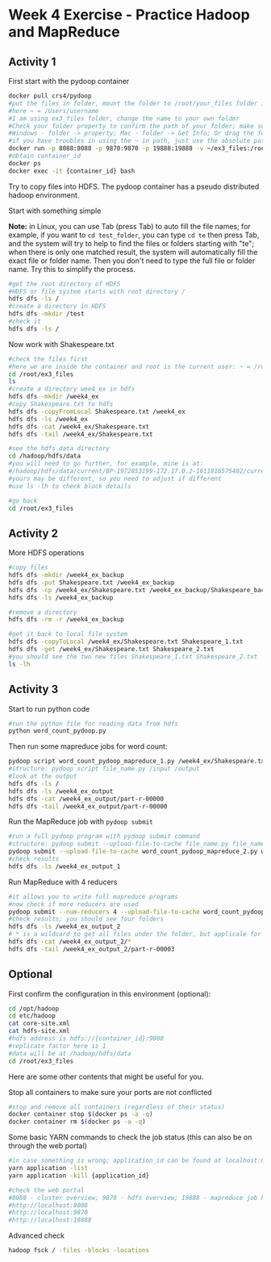 # Week 4 Exercise - Practice Hadoop and MapReduce

## Activity 1

First start with the pydoop container

```bash
docker pull crs4/pydoop
#put the files in folder, mount the folder to /root/your_files folder in the docker container
#here ~ = /Users/username
#I am using ex3_files folder, change the name to your own folder
#Check your folder property to confirm the path of your folder; make sure you are mounting the corrent directory
#Windows - folder -> property; Mac - folder -> Get Info; Or drag the folder into terminal to reveal the path
#if you have troubles in using the ~ in path, just use the absolute path of your system, such as C:/Users/username, or /Users/username
docker run -p 8088:8088 -p 9870:9870 -p 19888:19888 -v ~/ex3_files:/root/ex3_files -d crs4/pydoop
#obtain container_id
docker ps
docker exec -it {container_id} bash
```

Try to copy files into HDFS. The pydoop container has a pseudo distributed hadoop environment.

Start with something simple

**Note:** in Linux, you can use Tab (press Tab) to auto fill the file names; for example, if you want to `cd test_folder`, you can type ```cd te``` then press Tab, and the system will try to help to find the files or folders starting with "te"; when there is only one matched result, the system will automatically fill the exact file or folder name. Then you don't need to type the full file or folder name. Try this to simplify the process.

```bash
#get the root directory of HDFS
#HDFS or file system starts with root directory /
hdfs dfs -ls /
#create a directory in HDFS
hdfs dfs -mkdir /test
#check it
hdfs dfs -ls /
```

Now work with Shakespeare.txt

```bash
#check the files first
#here we are inside the container and root is the current user: ~ = /root so ~/ex3_files = /root/ex3_files
cd /root/ex3_files
ls
#create a directory wee4_ex in hdfs
hdfs dfs -mkdir /week4_ex
#copy Shakespeare.txt to hdfs
hdfs dfs -copyFromLocal Shakespeare.txt /week4_ex
hdfs dfs -ls /week4_ex
hdfs dfs -cat /week4_ex/Shakespeare.txt
hdfs dfs -tail /week4_ex/Shakespeare.txt

#see the hdfs data directory
cd /hadoop/hdfs/data
#you will need to go further, for example, mine is at:
#/hadoop/hdfs/data/current/BP-1972853199-172.17.0.2-1611816575402/current/finalized/subdir0/subdir0
#yours may be different, so you need to adjust if different
#use ls -lh to check block details

#go back
cd /root/ex3_files
```

## Activity 2

More HDFS operations

```bash
#copy files
hdfs dfs -mkdir /week4_ex_backup
hdfs dfs -put Shakespeare.txt /week4_ex_backup
hdfs dfs -cp /week4_ex/Shakespeare.txt /week4_ex_backup/Shakespeare_backup.txt
hdfs dfs -ls /week4_ex_backup

#remove a directory
hdfs dfs -rm -r /week4_ex_backup

#get it back to local file system
hdfs dfs -copyToLocal /week4_ex/Shakespeare.txt Shakespeare_1.txt
hdfs dfs -get /week4_ex/Shakespeare.txt Shakespeare_2.txt
#you should see the two new files Shakespeare_1.txt Shakespeare_2.txt
ls -lh
```

## Activity 3

Start to run python code

```bash
#run the python file for reading data from hdfs
python word_count_pydoop.py
```

Then run some mapreduce jobs for word count:

```bash
pydoop script word_count_pydoop_mapreduce_1.py /week4_ex/Shakespeare.txt /week4_ex_output
#structure: pydoop script file_name.py /input /output
#look at the output
hdfs dfs -ls /
hdfs dfs -ls /week4_ex_output
hdfs dfs -cat /week4_ex_output/part-r-00000
hdfs dfs -tail /week4_ex_output/part-r-00000
```

Run the MapReduce job with ```pydoop submit```

```bash
#run a full pydoop program with pydoop submit command
#structure: pydoop submit --upload-file-to-cache file_name.py file_name /input /output
pydoop submit --upload-file-to-cache word_count_pydoop_mapreduce_2.py word_count_pydoop_mapreduce_2 /week4_ex/Shakespeare.txt /week4_ex_output_1
#check results
hdfs dfs -ls /week4_ex_output_1
```

Run MapReduce with 4 reducers

```bash
#it allows you to write full mapreduce programs
#now check if more reducers are used
pydoop submit --num-reducers 4 --upload-file-to-cache word_count_pydoop_mapreduce_2.py word_count_pydoop_mapreduce_2 /week4_ex/Shakespeare.txt /week4_ex_output_2
#check results; you should see four folders
hdfs dfs -ls /week4_ex_output_2
# * is a wildcard to get all files under the folder, but applicale for -cat
hdfs dfs -cat /week4_ex_output_2/*
hdfs dfs -tail /week4_ex_output_2/part-r-00003
```



## Optional

First confirm the configuration in this environment (optional):

```bash
cd /opt/hadoop
cd etc/hadoop
cat core-site.xml
cat hdfs-site.xml
#hdfs address is hdfs://{container_id}:9000
#replicate factor here is 1
#data will be at /hadoop/hdfs/data
cd /root/ex3_files
```

Here are some other contents that might be useful for you. 

Stop all containers to make sure your ports are not conflicted

```bash
#stop and remove all containers (regardless of their status)
docker container stop $(docker ps -a -q)
docker container rm $(docker ps -a -q)
```

Some basic YARN commands to check the job status (this can also be on through the web portal)

```bash
#in case something is wrong; application_id can be found at localhost:8088 or the first command
yarn application -list
yarn application -kill {application_id}

#check the web portal
#8088 - cluster overview; 9870 - hdfs overview; 19888 - mapreduce job history
#http://localhost:8088
#http://localhost:9870
#http://localhost:19888
```

Advanced check

```bash
hadoop fsck / -files -blocks -locations
```

